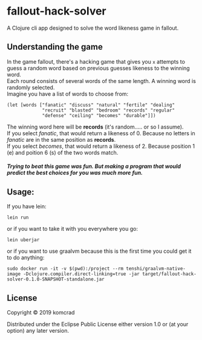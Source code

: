 # fallout-hack-solver

A Clojure cli app designed to solve the word likeness game in fallout.

## Understanding the game

In the game fallout, there's a hacking game that gives you `x` attempts to guess a random word based on previous guesses likeness to the winning word.  
Each round consists of several words of the same length. A winning word is randomly selected.  
Imagine you have a list of words to choose from:  
```
(let [words ["fanatic" "discuss" "natural" "fertile" "dealing"
             "recruit" "blasted" "bedroom" "records" "regular"
             "defense" "ceiling" "becomes" "durable"]])
```

The winning word here will be <b>records</b> (it's random..... or so I assume).  
If you select <em>fanatic</em>, that would return a likeness of 0. Because no letters in <em>fanatic</em> are in the same position as <b>records</b>.  
If you select <em>becomes</em>, that would return a likeness of 2. Because position 1 (e) and poition 6 (s) of the two words match.  

##### Trying to beat this game was fun. But making a program that would predict the best choices for you was much more fun.

## Usage:

If you have lein:
```
lein run
```
or if you want to take it with you everywhere you go:  
```
lein uberjar
```
or if you want to use graalvm because this is the first time you could get it to do anything:
```
sudo docker run -it -v $(pwd):/project --rm tenshi/graalvm-native-image -Dclojure.compiler.direct-linking=true -jar target/fallout-hack-solver-0.1.0-SNAPSHOT-standalone.jar
```
## License

Copyright © 2019 komcrad

Distributed under the Eclipse Public License either version 1.0 or (at
your option) any later version.
